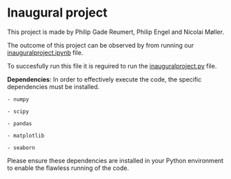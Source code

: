 # Inaugural project

This project is made by Philip Gade Reumert, Philip Engel and Nicolai Møller.

The outcome of this project can be observed by from running our [inauguralproject.ipynb](inauguralproject.ipynb) file. 

To succesfully run this file it is reguired to run the [inauguralproject.py](inauguralproject.py) file.

**Dependencies**: In order to effectively execute the code, the specific dependencies must be installed. 

    - numpy

    - scipy

    - pandas

    - matplotlib

    - seaborn


Please ensure these dependencies are installed in your Python environment to enable the flawless running of the code.

